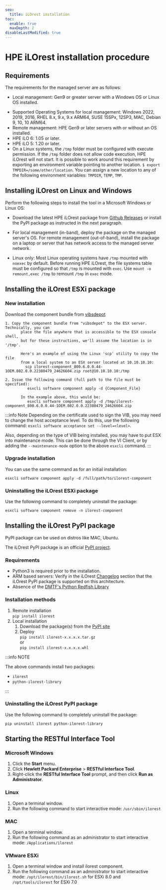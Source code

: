 ```yaml
---
seo:
  title: iLOrest installation
toc:
  enable: true
  maxDepth: 2
disableLastModified: true
---
```


# HPE iLOrest installation procedure

## Requirements

<!-- This paragraph needs complete and deep review -->

The requirements for the managed server are as follows:

- Local management: Gen9 or greater server with a Windows OS or
  Linux OS installed.
  
<!-- What about RHEL 9 and ARM based servers ? -->
- Supported Operating Systems for local management:
  Windows 2022, 2019, 2016, RHEL 8.x, 9.x, 9.x ARM64,
  SUSE 15SPx, 12SP3, MAC, Debian 9, 10, 10 ARM64.
- Remote management: HPE Gen9 or later servers with
  or without an OS installed.
- HPE iLO 6: 1.05 or later.
- HPE iLO 5: 1.20 or later.
- On a Linux systems, the `/tmp` folder must be configured
  with execute permission. If the `/tmp` folder does not allow code execution,
  HPE iLOrest will not start. It is possible to work around this
  requirement by exporting an environment variable pointing to
  another location. `$ export TMPDIR=/some/other/location`.
  You can assign a new location to any of the following
  environment variables: `TMPDIR`, `TEMP`, `TMP`.

## Installing iLOrest on Linux and Windows

Perform the following steps to install the tool in a
Microsoft Windows or Linux OS:

- Download the latest HPE iLOrest package from
<a href="https://github.com/HewlettPackard/python-redfish-utility/releases/latest" target="_blank"> Github Releases</a>
or install the PyPI package as instructed in the next paragraph.

- For local management (in-band), deploy the package on the managed
server's OS. For remote management (out-of-band), install the
package on a laptop or server that has network access
to the managed server network.
- Linux only: Most Linux operating systems have `/tmp`
mounted with `noexec` by default.
Before running HPE iLOrest, the file systems table must be
configured so that `/tmp` is mounted with `exec`.
Use `mount -o remount,exec /tmp` to remount `/tmp` in `exec` mode.

## Installing the iLOrest ESXi package

### New installation

Download the component bundle from <a href="https://vibsdepot.hpe.com" target="_blank">vibsdepot</a>

    1. Copy the component bundle from "vibsdepot" to the ESX server.  Technically, you can
           place the file anywhere that is accessible to the ESX console shell, 
           but for these instructions, we'll assume the location is in '/tmp'.

           Here's an example of using the Linux 'scp' utility to copy the file
           from a local system to an ESX server located at 10.10.10.10:
             scp ilorest-component_800.6.0.0.44-1OEM.802.0.0.22380479_24626604.zip root@10.10.10.10:/tmp

    2. Issue the following command (full path to the file must be specified):
              esxcli software component apply -d {Component_File}
       
           In the example above, this would be:
              esxcli software component apply -d /tmp/ilorest-component_800.6.0.0.44-1OEM.802.0.0.22380479_24626604.zip

:::info Note
Depending on the certificate used to sign the VIB, you may need to
change the host acceptance level. To do this, use the following command:
`esxcli software acceptance set --level=<level>`.

Also, depending on the type of VIB being installed, you may have to put
ESX into maintenance mode.  This can be done through the VI Client, or by
adding the `--maintenance-mode` option to the above `esxcli` command.
:::

### Upgrade installation

You can use the same command as for an initial installation:

```shell
esxcli software component apply -d /full/path/to/ilorest-component
```

### Uninstalling the iLOrest ESXi package

Use the following command to completely uninstall the package:

```shell
esxcli software component remove -n ilorest-component
```

## Installing the iLOrest PyPI package

PyPI package can be used on distros like MAC, Ubuntu.

The iLOrest PyPI package is an official
<a href="https://pypi.org/project/ilorest" target="_blank">PyPI project</a>.

### Requirements

- Python3 is required prior to the installation.
- ARM based servers: Verify in the iLOrest [Changelog](../changelog/) section
that the iLOrest PyPI package is supported on this architecture.
- Absence of the
  [DMTF's Python Redfish Library](/docs/redfishclients/python-redfish-library/installationguide/#pip-install)

### Installation methods

1. Remote installation<br>
     `pip install ilorest`
2. Local installation
   1. Download the package(s) from the <a href="https://pypi.org/project/ilorest/#files" target="_blank">PyPI site</a>
   2. Deploy<br>
      `pip install ilorest-x.x.x.x.tar.gz`<br>
      or<br>
      `pip install ilorest-x.x.x.x.whl`<br>

:::info NOTE

The above commands install two packages:

- `ilorest`
- `python-ilorest-library`

:::

### Uninstalling the iLOrest PyPI package

Use the following command to completely uninstall the package:

`pip uninstall ilorest python-ilorest-library`


## Starting the RESTful Interface Tool

### Microsoft Windows

1. Click the **Start** menu.
2. Click **Hewlett Packard Enterprise** > **RESTful Interface Tool**.
3. Right-click the **RESTful Interface Tool** prompt,
   and then click **Run as Administrator**.

### Linux

1. Open a terminal window.
2. Run the following command to start interactive
   mode: `/usr/sbin/ilorest`

### MAC

1. Open a terminal window.
2. Run the following command as an administrator to start
   interactive mode: `/Applications/ilorest`

### VMware ESXi

1. Open a terminal window and install ilorest component.
2. Run the following command as an administrator to start
   interactive mode: `/opt/ilorest/bin/ilorest.sh` for
   ESXi 8.0 and `/opt/tools/ilorest` for ESXi 7.0
